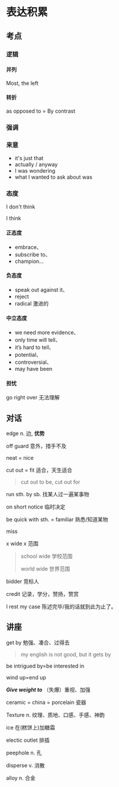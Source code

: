 # 表达积累

## 考点

### 逻辑

#### 并列

Most, the left

#### 转折

as opposed to = By contrast

### 强调



### 来意

- it's just that
- actually / anyway
- I was wondering
- what I wanted to ask about was

### 态度

I don't think

I think

#### 正态度

- embrace、
- subscribe to、
- champion...

#### 负态度

- speak out against it、
- reject
- radical 激进的

#### 中立态度

- we need more evidence、
- only time will tell、
- it’s hard to tell、
- potential、 
- controversial、
- may have been

#### 担忧

go right over 无法理解

## 对话

edge n. 边, **优势**

off guard 意外，措手不及

neat = nice

cut out = fit 适合，天生适合

> cut out to be, cut out for

run sth. by sb. 找某人过一遍某事物

on short notice 临时决定

be quick with sth. = familiar 熟悉/知道某物

miss

x wide x 范围

> school wide 学校范围
>
> world wide 世界范围

bidder 竞标人

credit 记录，学分，赞扬，赞赏

I rest my case 陈述完毕/我的话就到此为止了。

## 讲座

get by 勉强、凑合、过得去

> my english is not good, but it gets by

be intrigued by=be interested in

wind up=end up

**_Give weight to_** （失爆）重视、加强

ceramic = china = porcelain 瓷器

Texture n. 纹理、质地、口感、手感、神韵

ice 在(糕饼上)加糖霜

electic outlet 排插

peephole n. 孔

disperse v. 消散

alloy n. 合金
